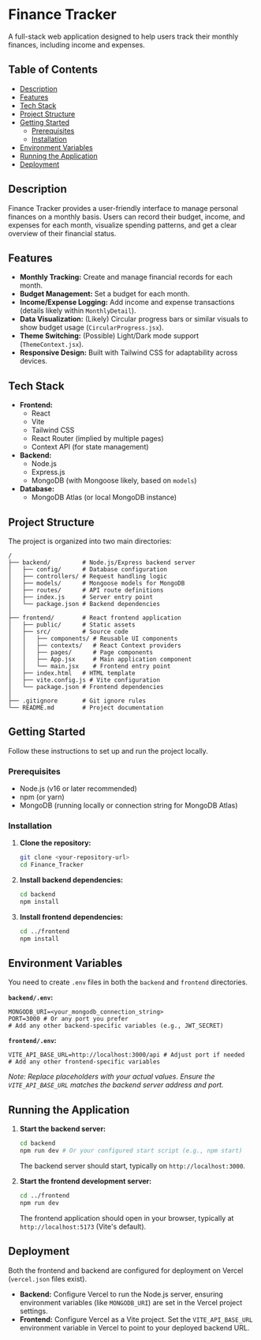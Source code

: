 # Finance Tracker

A full-stack web application designed to help users track their monthly finances, including income and expenses.

## Table of Contents

- [Description](#description)
- [Features](#features)
- [Tech Stack](#tech-stack)
- [Project Structure](#project-structure)
- [Getting Started](#getting-started)
  - [Prerequisites](#prerequisites)
  - [Installation](#installation)
- [Environment Variables](#environment-variables)
- [Running the Application](#running-the-application)
- [Deployment](#deployment)

## Description

Finance Tracker provides a user-friendly interface to manage personal finances on a monthly basis. Users can record their budget, income, and expenses for each month, visualize spending patterns, and get a clear overview of their financial status.

## Features

- **Monthly Tracking:** Create and manage financial records for each month.
- **Budget Management:** Set a budget for each month.
- **Income/Expense Logging:** Add income and expense transactions (details likely within `MonthlyDetail`).
- **Data Visualization:** (Likely) Circular progress bars or similar visuals to show budget usage (`CircularProgress.jsx`).
- **Theme Switching:** (Possible) Light/Dark mode support (`ThemeContext.jsx`).
- **Responsive Design:** Built with Tailwind CSS for adaptability across devices.

## Tech Stack

- **Frontend:**
  - React
  - Vite
  - Tailwind CSS
  - React Router (implied by multiple pages)
  - Context API (for state management)
- **Backend:**
  - Node.js
  - Express.js
  - MongoDB (with Mongoose likely, based on `models`)
- **Database:**
  - MongoDB Atlas (or local MongoDB instance)

## Project Structure

The project is organized into two main directories:

```
/
├── backend/         # Node.js/Express backend server
│   ├── config/      # Database configuration
│   ├── controllers/ # Request handling logic
│   ├── models/      # Mongoose models for MongoDB
│   ├── routes/      # API route definitions
│   ├── index.js     # Server entry point
│   └── package.json # Backend dependencies
│
├── frontend/        # React frontend application
│   ├── public/      # Static assets
│   ├── src/         # Source code
│   │   ├── components/ # Reusable UI components
│   │   ├── contexts/   # React Context providers
│   │   ├── pages/      # Page components
│   │   ├── App.jsx     # Main application component
│   │   └── main.jsx    # Frontend entry point
│   ├── index.html   # HTML template
│   ├── vite.config.js # Vite configuration
│   └── package.json # Frontend dependencies
│
├── .gitignore       # Git ignore rules
└── README.md        # Project documentation
```

## Getting Started

Follow these instructions to set up and run the project locally.

### Prerequisites

- Node.js (v16 or later recommended)
- npm (or yarn)
- MongoDB (running locally or connection string for MongoDB Atlas)

### Installation

1.  **Clone the repository:**

    ```bash
    git clone <your-repository-url>
    cd Finance_Tracker
    ```

2.  **Install backend dependencies:**

    ```bash
    cd backend
    npm install
    ```

3.  **Install frontend dependencies:**
    ```bash
    cd ../frontend
    npm install
    ```

## Environment Variables

You need to create `.env` files in both the `backend` and `frontend` directories.

**`backend/.env`:**

```env
MONGODB_URI=<your_mongodb_connection_string>
PORT=3000 # Or any port you prefer
# Add any other backend-specific variables (e.g., JWT_SECRET)
```

**`frontend/.env`:**

```env
VITE_API_BASE_URL=http://localhost:3000/api # Adjust port if needed
# Add any other frontend-specific variables
```

_Note: Replace placeholders with your actual values. Ensure the `VITE_API_BASE_URL` matches the backend server address and port._

## Running the Application

1.  **Start the backend server:**

    ```bash
    cd backend
    npm run dev # Or your configured start script (e.g., npm start)
    ```

    The backend server should start, typically on `http://localhost:3000`.

2.  **Start the frontend development server:**
    ```bash
    cd ../frontend
    npm run dev
    ```
    The frontend application should open in your browser, typically at `http://localhost:5173` (Vite's default).

## Deployment

Both the frontend and backend are configured for deployment on Vercel (`vercel.json` files exist).

- **Backend:** Configure Vercel to run the Node.js server, ensuring environment variables (like `MONGODB_URI`) are set in the Vercel project settings.
- **Frontend:** Configure Vercel as a Vite project. Set the `VITE_API_BASE_URL` environment variable in Vercel to point to your deployed backend URL.
